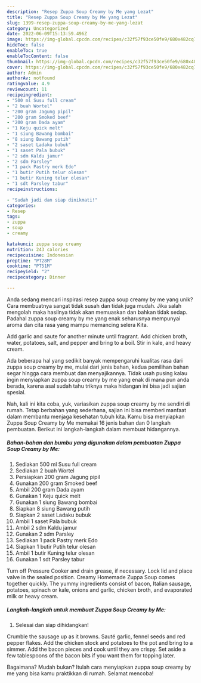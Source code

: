 ```yaml
---
description: "Resep Zuppa Soup Creamy by Me yang Lezat"
title: "Resep Zuppa Soup Creamy by Me yang Lezat"
slug: 1399-resep-zuppa-soup-creamy-by-me-yang-lezat
category: Uncategorized
date: 2022-06-09T15:13:59.496Z
image: https://img-global.cpcdn.com/recipes/c32f57f93ce50fe9/680x482cq70/zuppa-soup-creamy-by-me-foto-resep-utama.jpg
hideToc: false
enableToc: true
enableTocContent: false
thumbnail: https://img-global.cpcdn.com/recipes/c32f57f93ce50fe9/680x482cq70/zuppa-soup-creamy-by-me-foto-resep-utama.jpg
cover: https://img-global.cpcdn.com/recipes/c32f57f93ce50fe9/680x482cq70/zuppa-soup-creamy-by-me-foto-resep-utama.jpg
author: Admin
authorAv: notfound
ratingvalue: 4.9
reviewcount: 11
recipeingredient:
- "500 ml Susu full cream"
- "2 buah Wortel"
- "200 gram Jagung pipil"
- "200 gram Smoked beef"
- "200 gram Dada ayam"
- "1 Keju quick melt"
- "1 siung Bawang bombai"
- "8 siung Bawang putih"
- "2 saset Ladaku bubuk"
- "1 saset Pala bubuk"
- "2 sdm Kaldu jamur"
- "2 sdm Parsley"
- "1 pack Pastry merk Edo"
- "1 butir Putih telur olesan"
- "1 butir Kuning telur olesan"
- "1 sdt Parsley tabur"
recipeinstructions:

- "Sudah jadi dan siap dinikmati!"
categories:
- Resep
tags:
- zuppa
- soup
- creamy

katakunci: zuppa soup creamy 
nutrition: 243 calories
recipecuisine: Indonesian
preptime: "PT28M"
cooktime: "PT51M"
recipeyield: "2"
recipecategory: Dinner

---
```





Anda sedang mencari inspirasi resep zuppa soup creamy by me yang unik? Cara membuatnya sangat tidak susah dan tidak juga mudah. Jika salah mengolah maka hasilnya tidak akan memuaskan dan bahkan tidak sedap. Padahal zuppa soup creamy by me yang enak seharusnya mempunyai aroma dan cita rasa yang mampu memancing selera Kita.





Add garlic and saute for another minute until fragrant. Add chicken broth, water, potatoes, salt, and pepper and bring to a boil. Stir in kale, and heavy cream.

Ada beberapa hal yang sedikit banyak mempengaruhi kualitas rasa dari zuppa soup creamy by me, mulai dari jenis bahan, kedua pemilihan bahan segar hingga cara membuat dan menyajikannya. Tidak usah pusing kalau ingin menyiapkan zuppa soup creamy by me yang enak di mana pun anda berada, karena asal sudah tahu triknya maka hidangan ini bisa jadi sajian spesial.






Nah, kali ini kita coba, yuk, variasikan zuppa soup creamy by me sendiri di rumah. Tetap berbahan yang sederhana, sajian ini bisa memberi manfaat dalam membantu menjaga kesehatan tubuh kita. Kamu bisa menyiapkan Zuppa Soup Creamy by Me memakai 16 jenis bahan dan 0 langkah pembuatan. Berikut ini langkah-langkah dalam membuat hidangannya.

<!--inarticleads1-->

##### Bahan-bahan dan bumbu yang digunakan dalam pembuatan Zuppa Soup Creamy by Me:

1. Sediakan 500 ml Susu full cream
1. Sediakan 2 buah Wortel
1. Persiapkan 200 gram Jagung pipil
1. Gunakan 200 gram Smoked beef
1. Ambil 200 gram Dada ayam
1. Gunakan 1 Keju quick melt
1. Gunakan 1 siung Bawang bombai
1. Siapkan 8 siung Bawang putih
1. Siapkan 2 saset Ladaku bubuk
1. Ambil 1 saset Pala bubuk
1. Ambil 2 sdm Kaldu jamur
1. Gunakan 2 sdm Parsley
1. Sediakan 1 pack Pastry merk Edo
1. Siapkan 1 butir Putih telur olesan
1. Ambil 1 butir Kuning telur olesan
1. Gunakan 1 sdt Parsley tabur


Turn off Pressure Cooker and drain grease, if necessary. Lock lid and place valve in the sealed position. Creamy Homemade Zuppa Soup comes together quickly. The yummy ingredients consist of bacon, Italian sausage, potatoes, spinach or kale, onions and garlic, chicken broth, and evaporated milk or heavy cream. 

<!--inarticleads2-->

##### Langkah-langkah untuk membuat Zuppa Soup Creamy by Me:


1. Selesai dan siap dihidangkan!

Crumble the sausage up as it browns. Sauté garlic, fennel seeds and red pepper flakes. Add the chicken stock and potatoes to the pot and bring to a simmer. Add the bacon pieces and cook until they are crispy. Set aside a few tablespoons of the bacon bits if you want them for topping later. 

Bagaimana? Mudah bukan? Itulah cara menyiapkan zuppa soup creamy by me yang bisa kamu praktikkan di rumah. Selamat mencoba!
